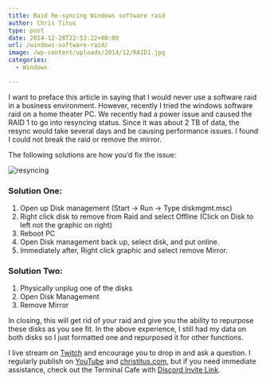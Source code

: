 ```yaml
---
title: Raid Re-syncing Windows software raid
author: Chris Titus
type: post
date: 2014-12-28T22:53:22+00:00
url: /windows-software-raid/
image: /wp-content/uploads/2014/12/RAID1.jpg
categories:
  - Windows

---
```

I want to preface this article in saying that I would never use a software raid in a business environment. However, recently I tried the windows software raid on a home theater PC. We recently had a power issue and caused the RAID 1 to go into resyncing status. Since it was about 2 TB of data, the resync would take several days and be causing performance issues. I found I could not break the raid or remove the mirror.<!--more-->

The following solutions are how you&#8217;d fix the issue:

![resyncing](/wp-content/uploads/2014/12/resyncing.png)

### Solution One:

  1. Open up Disk management (Start -> Run -> Type diskmgmt.msc)
  2. Right click disk to remove from Raid and select Offline (Click on Disk to left not the graphic on right)
  3. Reboot PC
  4. Open Disk management back up, select disk, and put online.
  5. Immediately after, Right click graphic and select remove Mirror.

### Solution Two:

  1. Physically unplug one of the disks
  2. Open Disk Management
  3. Remove Mirror

In closing, this will get rid of your raid and give you the ability to repurpose these disks as you see fit. In the above experience, I still had my data on both disks so I just formatted one and repurposed it for other functions.

I live stream on [Twitch][1] and encourage you to drop in and ask a question. I regularly publish on [YouTube][2] and [christitus.com][3], but if you need immediate assistance, check out the Terminal Cafe with [Discord Invite Link][4].

 [1]: https://twitch.tv/christitustech
 [2]: https://www.youtube.com/c/ChrisTitusTech
 [3]: https://www.christitus.com/
 [4]: https://www.christitus.com/discord
